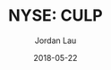 ---
type: "report"
paper: "CULP_Jordan_Lau.pdf"
author: "Jordan Lau"
company: "Culp"
date: "2018-05-22"
summary: "Culp is a global manufacturer and seller of mattress fabrics, mattress covers, and upholstery fabrics."
title: "NYSE: CULP"
---